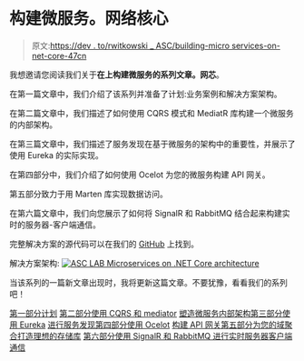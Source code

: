 # 构建微服务。网络核心

> 原文:[https://dev . to/rwitkowski _ ASC/building-micro services-on-net-core-47cn](https://dev.to/rwitkowski_asc/building-microservices-on-net-core-47cn)

我想邀请您阅读我们关于**在上构建微服务的系列文章。网芯**。

在第一篇文章中，我们介绍了该系列并准备了计划:业务案例和解决方案架构。

在第二篇文章中，我们描述了如何使用 CQRS 模式和 MediatR 库构建一个微服务的内部架构。

在第三篇文章中，我们描述了服务发现在基于微服务的架构中的重要性，并展示了使用 Eureka 的实际实现。

在第四部分中，我们介绍了如何使用 Ocelot 为您的微服务构建 API 网关。

第五部分致力于用 Marten 库实现数据访问。

在第六篇文章中，我们向您展示了如何将 SignalR 和 RabbitMQ 结合起来构建实时的服务器-客户端通信。

完整解决方案的源代码可以在我们的 [GitHub](https://github.com/asc-lab/dotnetcore-microservices-poc) 上找到。

解决方案架构:
[![ASC LAB Microservices on .NET Core architecture](../Images/385bb0361b6ae88602bccf466d422eb4.png)](https://res.cloudinary.com/practicaldev/image/fetch/s--vF33EJEC--/c_limit%2Cf_auto%2Cfl_progressive%2Cq_auto%2Cw_880/https://raw.githubusercontent.com/asc-lab/dotnetcore-microservices-poc/master/readme-images/dotnetcore-microservices-architecture.png)

当该系列的一篇新文章出现时，我将更新这篇文章。不要犹豫，看看我们的系列吧！

[第一部分计划](https://altkomsoftware.pl/en/blog/building-microservices-on-net-core-1/)
[第二部分使用 CQRS 和 mediator](https://altkomsoftware.pl/en/blog/microservices-net-core-cqrs-mediatr/)
[塑造微服务内部架构第三部分使用 Eureka](https://altkomsoftware.pl/en/blog/service-discovery-eureka/)
[进行服务发现第四部分使用 Ocelot](https://altkomsoftware.pl/en/blog/building-api-gateways-with-ocelot/)
[构建 API 网关第五部分为您的域聚合打造理想的存储库](https://altkomsoftware.pl/en/blog/building-microservices-domain-aggregates/)
[第六部分使用 SignalR 和 RabbitMQ 进行实时服务器客户端通信](https://altkomsoftware.pl/en/blog/building-microservices-6/)